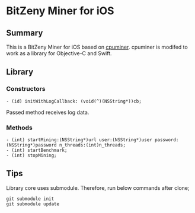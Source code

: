# BitZeny Miner for iOS

## Summary
This is a BitZeny Miner for iOS based on [cpuminer](https://github.com/bitzeny/cpuminer). cpuminer is modifed to work as a library for Objective-C and Swift.

## Library


### Constructors


```
- (id) initWithLogCallback: (void(^)(NSString*))cb;
```

Passed method receives log data.


### Methods

```
- (int) startMining:(NSString*)url user:(NSString*)user password:(NSString*)password n_threads:(int)n_threads;
- (int) startBenchmark;
- (int) stopMining;
```

## Tips

Library core uses submodule. Therefore, run below commands after clone;

```
git submodule init
git submodule update
```
